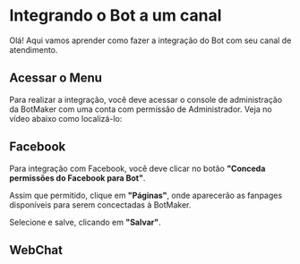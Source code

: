 # Integrando o Bot a um canal

Olá! Aqui vamos aprender como fazer a integração do Bot com seu canal de atendimento.


## Acessar o Menu

Para realizar a integração, você deve acessar o console de administração da BotMaker com uma conta com permissão de Administrador. Veja no vídeo abaixo como localizá-lo:

## Facebook
Para integração com Facebook, você deve clicar no botão **"Conceda permissões do Facebook para Bot"**. 

Assim que permitido, clique em **"Páginas"**, onde aparecerão as fanpages disponíveis para serem concectadas à BotMaker. 

Selecione e salve, clicando em **"Salvar"**.

## WebChat

<!--stackedit_data:
eyJoaXN0b3J5IjpbLTQ0ODAxNTE4MF19
-->